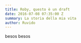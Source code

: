 ```yaml
---
title: Roby, questo è un draft
date: 2016-07-08 07:35:00 Z
summary: La storia della mia vita
author: Ruvido
---
```


besos besos